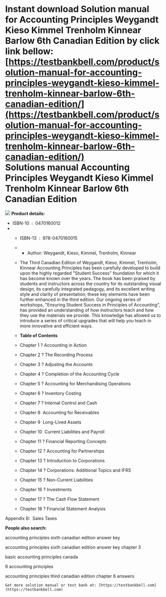 Instant download **Solution manual for Accounting Principles Weygandt Kieso Kimmel Trenholm Kinnear Barlow 6th Canadian Edition** by click link bellow:  
[https://testbankbell.com/product/solution-manual-for-accounting-principles-weygandt-kieso-kimmel-trenholm-kinnear-barlow-6th-canadian-edition/](https://testbankbell.com/product/solution-manual-for-accounting-principles-weygandt-kieso-kimmel-trenholm-kinnear-barlow-6th-canadian-edition/)  
Solutions manual Accounting Principles Weygandt Kieso Kimmel Trenholm Kinnear Barlow 6th Canadian Edition
=========================================================================================================


![](https://testbankbell.com/wp-content/uploads/2023/05/EHEP002639__73739.1400197559.1280.1280.jpg)
**Product details:**
* ISBN-10 ‏ : ‎ 0470160012
* * ISBN-13 ‏ : ‎ 978-0470160015
  * * Author: Weygandt, Kieso, Kimmel, Trenholm, Kinnear
   
  * The Third Canadian Edition of Weygandt, Kieso, Kimmel, Trenholm, Kinnear Accounting Principles has been carefully developed to build upon the highly regarded "Student Success" foundation for which it has become known over the years. The book has been praised by students and instructors across the country for its outstanding visual design, its carefully integrated pedagogy, and its excellent writing style and clarity of presentation; these key elements have been further enhanced in the third edition. Our ongoing series of workshops, "Ensuring Student Success in Principles of Accounting", has provided an understanding of how instructors teach and how they use the materials we provide. This knowledge has allowed us to introduce a series of critical upgrades that will help you teach in more innovative and efficient ways.
 
  * **Table of Contents**
  * Chapter 1 ? Accounting in Action
 
  * Chapter 2 ? The Recording Process
 
  * Chapter 3 ? Adjusting the Accounts
 
  * Chapter 4 ? Completion of the Accounting Cycle
 
  * Chapter 5 ? Accounting for Merchandising Operations
 
  * Chapter 6 ? Inventory Costing
 
  * Chapter 7 ? Internal Control and Cash
 
  * Chapter 8  Accounting for Receivables
 
  * Chapter 9  Long-Lived Assets
 
  * Chapter 10  Current Liabilities and Payroll
 
  * Chapter 11 ? Financial Reporting Concepts
 
  * Chapter 12 ? Accounting for Partnerships
 
  * Chapter 13 ? Introduction to Corporations
 
  * Chapter 14 ? Corporations: Additional Topics and IFRS
 
  * Chapter 15 ? Non-Current Liabilities
 
  * Chapter 16 ? Investments
 
  * Chapter 17 ? The Cash Flow Statement
 
  * Chapter 18 ? Financial Statement Analysis
 
Appendix B:  Sales Taxes

**People also search:**

accounting principles sixth canadian edition answer key

accounting principles sixth canadian edition answer key chapter 3

basic accounting principles canada

6 accounting principles

accounting principles third canadian edition chapter 6 answers


    Get more solution manual or test bank at: [https://testbankbell.com](https://testbankbell.com)
